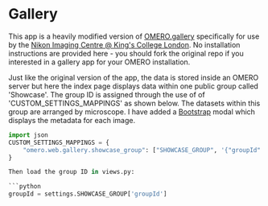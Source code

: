 Gallery
=======

This app is a heavily modified version of [OMERO.gallery](https://github.com/ome/gallery "OMERO.gallery") specifically for use by the [Nikon Imaging Centre @ King's College London](http://nic.kcl.ac.uk "NIC@ King's College London"). No installation instructions are provided here - you should fork the original repo if you interested in a gallery app for your OMERO installation.

Just like the original version of the app, the data is stored inside an OMERO server but here the index page displays data within one public group called 'Showcase'. The group ID is assigned through the use of of 'CUSTOM_SETTINGS_MAPPINGS' as shown below. The datasets within this group are arranged by microscope. I have added a [Bootstrap](http://getbootstrap.com/ "Bootstrap") modal which displays the metadata for each image.


```python
import json
CUSTOM_SETTINGS_MAPPINGS = {
    "omero.web.gallery.showcase_group": ["SHOWCASE_GROUP", '{"groupId": "val"}', json.loads, None]
}

Then load the group ID in views.py:

```python
groupId = settings.SHOWCASE_GROUP['groupId']